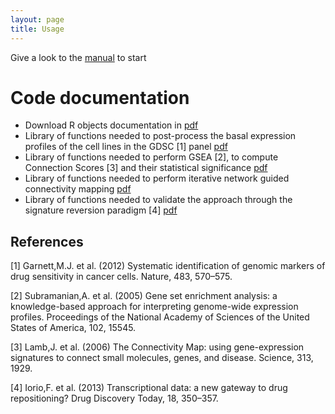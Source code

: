 ```yaml
---
layout: page
title: Usage
---
```


Give a look to the [manual](https://github.com/francescojm/iNRG_cMap/blob/master/Manual.pdf) to start

# Code documentation
* Download R objects documentation in [pdf](https://github.com/saezlab/iNRG_cMAP/raw/gh-pages/man/R_object_man.pdf)
* Library of functions needed to post-process the basal expression profiles of the cell lines in the GDSC [1] panel [pdf](https://github.com/saezlab/iNRG_cMAP/raw/gh-pages/man/GDSC_BASAL_EXP_PRE_man.pdf)
* Library of functions needed to perform GSEA [2], to compute Connection Scores [3] and their statistical significance [pdf](https://github.com/saezlab/iNRG_cMAP/raw/gh-pages/man/CONNECTION_SCORES_man.pdf)
* Library of functions needed to perform iterative network guided connectivity mapping [pdf](https://github.com/saezlab/iNRG_cMAP/raw/gh-pages/man/ITERATIVE_CMAPPING_man.pdf)
* Library of functions needed to validate the approach through the signature reversion paradigm [4] [pdf](https://github.com/saezlab/iNRG_cMAP/raw/gh-pages/man/SIG_REVERSION_man.pdf)


## References

[1] Garnett,M.J. et al. (2012) Systematic identification of genomic markers of drug sensitivity in cancer cells. Nature, 483, 570–575.

[2] Subramanian,A. et al. (2005) Gene set enrichment analysis: a knowledge-based approach for interpreting genome-wide expression profiles. Proceedings of the National Academy of Sciences of the United States of America, 102, 15545.

[3] Lamb,J. et al. (2006) The Connectivity Map: using gene-expression signatures to connect small molecules, genes, and disease. Science, 313, 1929.

[4] Iorio,F. et al. (2013) Transcriptional data: a new gateway to drug repositioning? Drug Discovery Today, 18, 350–357.

